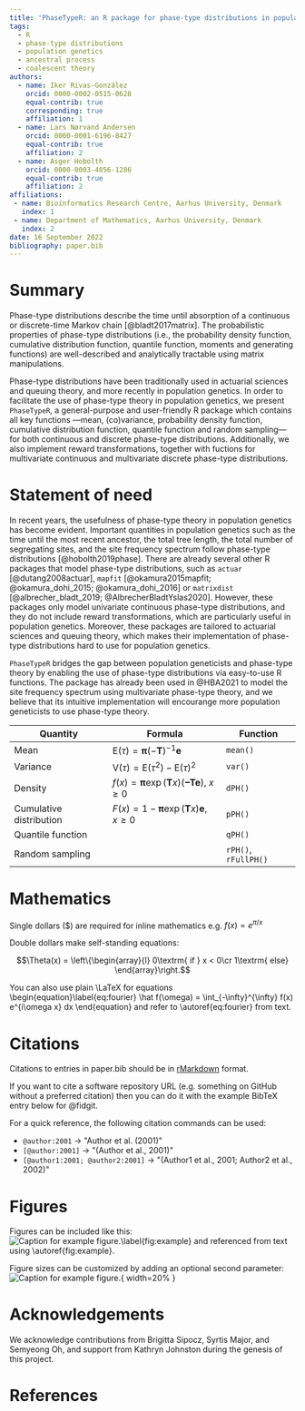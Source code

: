 ```yaml
---
title: 'PhaseTypeR: an R package for phase-type distributions in population genetics'
tags:
  - R
  - phase-type distributions
  - population genetics
  - ancestral process
  - coalescent theory
authors:
  - name: Iker Rivas-González
    orcid: 0000-0002-0515-0628
    equal-contrib: true
    corresponding: true
    affiliation: 1
  - name: Lars Nørvand Andersen
    orcid: 0000-0001-6196-8427
    equal-contrib: true
    affiliation: 2
  - name: Asger Hobolth
    orcid: 0000-0003-4056-1286
    equal-contrib: true
    affiliation: 2
affiliations:
 - name: Bioinformatics Research Centre, Aarhus University, Denmark
   index: 1
 - name: Department of Mathematics, Aarhus University, Denmark
   index: 2
date: 16 September 2022
bibliography: paper.bib
---
```


# Summary

Phase-type distributions describe the time until absorption of a continuous or 
discrete-time Markov chain [@bladt2017matrix]. The probabilistic properties of 
phase-type distributions (i.e., the probability density function, cumulative 
distribution function, quantile function, moments and generating functions) 
are well-described and analytically tractable using matrix manipulations. 

Phase-type distributions have been traditionally used in actuarial sciences 
and queuing theory, and more recently in population genetics. In order to 
facilitate the use of phase-type theory in population genetics, we present
`PhaseTypeR`, a general-purpose and user-friendly R package which contains
all key functions &mdash;mean, (co)variance, probability density function, 
cumulative distribution function, quantile function and random sampling&mdash;
for both continuous and discrete phase-type distributions. Additionally, we 
also implement reward transformations, together with fuctions for multivariate 
continuous and multivariate discrete phase-type distributions. 

# Statement of need

In recent years, the usefulness of phase-type theory in population genetics has
become evident. Important quantities in population genetics such as the time until the
most recent ancestor, the total tree length, the total number of segregating sites, and 
the site frequency spectrum follow phase-type distributions [@hobolth2019phase]. 
There are already several other R packages that model phase-type distributions, such as
`actuar` [@dutang2008actuar], `mapfit` [@okamura2015mapfit; @okamura_dohi_2015; @okamura_dohi_2016] 
or `matrixdist` [@albrecher_bladt_2019; @AlbrecherBladtYslas2020]. However, these packages 
only model univariate continuous phase-type distributions, and they do not include reward 
transformations, which are particularly useful in population genetics. Moreover, these packages 
are tailored to actuarial sciences and queuing theory, which makes their implementation of 
phase-type distributions hard to use for population genetics.

`PhaseTypeR` bridges the gap between population geneticists and phase-type theory 
by enabling the use of phase-type distributions via easy-to-use R
functions. The package has already been used in @HBA2021 to model the site
frequency spectrum using multivariate phase-type theory, and we believe that its 
intuitive implementation will encourange more population geneticists to use phase-type
theory. 

| Quantity                | Formula                                                                                | Function |
|-------------------------|----------------------------------------------------------------------------------------|----------|
| Mean                    | $\text{E}(\tau)=\boldsymbol{\pi} (-\boldsymbol{T})^{-1}\boldsymbol{e}$                 | `mean()` |
| Variance                | $\text{V}(\tau)=\text{E}(\tau^2)-\text{E}(\tau)^2$                                     | `var()`  |
| Density                 | $f(x)=\boldsymbol{\pi}\exp(\boldsymbol{T}x)(\boldsymbol{-T}\boldsymbol{e})$, $x\geq 0$ | `dPH()`  |
| Cumulative distribution | $F(x)=1-\boldsymbol{\pi}\exp(\boldsymbol{T}x)\boldsymbol{e}$, $x\geq 0$                | `pPH()`  |
| Quantile function       |                                                                                        | `qPH()`  |
| Random sampling         |                                                                                        | `rPH()`,  `rFullPH()` |


# Mathematics

Single dollars ($) are required for inline mathematics e.g. $f(x) = e^{\pi/x}$

Double dollars make self-standing equations:

$$\Theta(x) = \left\{\begin{array}{l}
0\textrm{ if } x < 0\cr
1\textrm{ else}
\end{array}\right.$$

You can also use plain \LaTeX for equations
\begin{equation}\label{eq:fourier}
\hat f(\omega) = \int_{-\infty}^{\infty} f(x) e^{i\omega x} dx
\end{equation}
and refer to \autoref{eq:fourier} from text.

# Citations

Citations to entries in paper.bib should be in
[rMarkdown](http://rmarkdown.rstudio.com/authoring_bibliographies_and_citations.html)
format.

If you want to cite a software repository URL (e.g. something on GitHub without a preferred
citation) then you can do it with the example BibTeX entry below for @fidgit.

For a quick reference, the following citation commands can be used:
- `@author:2001`  ->  "Author et al. (2001)"
- `[@author:2001]` -> "(Author et al., 2001)"
- `[@author1:2001; @author2:2001]` -> "(Author1 et al., 2001; Author2 et al., 2002)"

# Figures

Figures can be included like this:
![Caption for example figure.\label{fig:example}](figure.png)
and referenced from text using \autoref{fig:example}.

Figure sizes can be customized by adding an optional second parameter:
![Caption for example figure.](figure.png){ width=20% }

# Acknowledgements

We acknowledge contributions from Brigitta Sipocz, Syrtis Major, and Semyeong
Oh, and support from Kathryn Johnston during the genesis of this project.

# References
